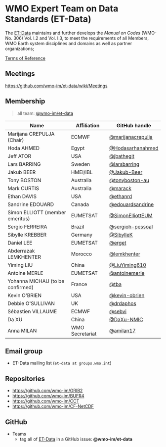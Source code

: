 # WMO Expert Team on Data Standards (ET-Data)

The [ET-Data](https://community.wmo.int/en/governance/commission-membership/commission-observation-infrastructure-and-information-systems-infcom/standing-committee-information-management-and-technology-sc-imt/expert-team-data-standards) maintains and further develops the _Manual on Codes_ (WMO-No. 306) Vol. I.2 and Vol. I.3, to meet the requirements of all Members, WMO Earth system disciplines and domains as well as partner organizations;

[Terms of Reference](https://github.com/wmo-im/sc-imt/blob/main/et-tt/et-data.adoc)


## Meetings
https://github.com/wmo-im/et-data/wiki/Meetings

## Membership

>all team: [@wmo-im/et-data](https://github.com/orgs/wmo-im/teams/et-data)

|Name | Affiliation | GitHub handle |
|---|---|---|
|Marijana	CREPULJA (Chair)|ECMWF|[@marijanacrepulja](https://github.com/marijanacrepulja)
|Hoda	AHMED	|Egypt|[@Hodasarhanahmed](https://github.com/Hodasarhanahmed)
|Jeff	ATOR	|USA|[@jbathegit](https://github.com/jbathegit)
|Lars	BARRING	|Sweden|[@larsbarring](https://github.com/larsbarring)
|Jakub	BEER|HMEI/IBL|[@Jakub-Beer](https://github.com/Jakub-Beer)
|Tony	BOSTON|Australia|[@tonyboston-au](https://github.com/tonyboston-au)
|Mark	CURTIS|Australia|[@marack](https://github.com/marack)
|Ethan	DAVIS|USA|[@ethanrd](https://github.com/ethanrd)
|Sandrine	EDOUARD	|Canada|[@edouardsandrine](https://github.com/edouardsandrine)
|Simon	ELLIOTT	(member emeritus)|EUMETSAT|[@SimonElliottEUM](https://github.com/SimonElliottEUM)
|Sergio	FERREIRA	|Brazil|[@sergioh-pessoal](https://github.com/sergioh-pessoal)
|Sibylle	KREBBER	|Germany|[@SibylleK](https://github.com/SibylleK)
|Daniel	LEE	|EUMETSAT|[@erget](https://github.com/erget)
|Abderrazak	LEMKHENTER	|Morocco|[@lemkhenter](https://github.com/lemkhenter)
|Yiming	LIU	|China	|[@LiuYiming610](https://github.com/LiuYiming610)
|Antoine	MERLE |EUMETSAT|[@antoinemerle](https://github.com/antoinemerle)
|Yohanna MICHAU (to be confirmed)|France|[@tba](https://github.com/tba)
|Kevin	O'BRIEN	|USA|[@kevin-obrien](https://github.com/kevin-obrien)
|Debbie O'SULLIVAN|UK|[@drdaphos](https://github.com/drdaphos )
|Sébastien VILLAUME|	ECMWF|[@sebvi](https://github.com/sebvi)
|Da	XU|China|[@DaXu-NMIC](https://github.com/DaXu-NMIC)
|Anna MILAN|WMO Secretariat|[@amilan17](https://github.com/orgs/amilan17)


## Email group
- ET-Data mailing list (`et-data at groups.wmo.int`)

## Repositories
- https://github.com/wmo-im/GRIB2
- https://github.com/wmo-im/BUFR4
- https://github.com/wmo-im/CCT
- https://github.com/wmo-im/CF-NetCDF

## GitHub
- Teams
  - tag all of [ET-Data](https://github.com/orgs/wmo-im/teams/et-data) in a GitHub issue: **@wmo-im/et-data**
